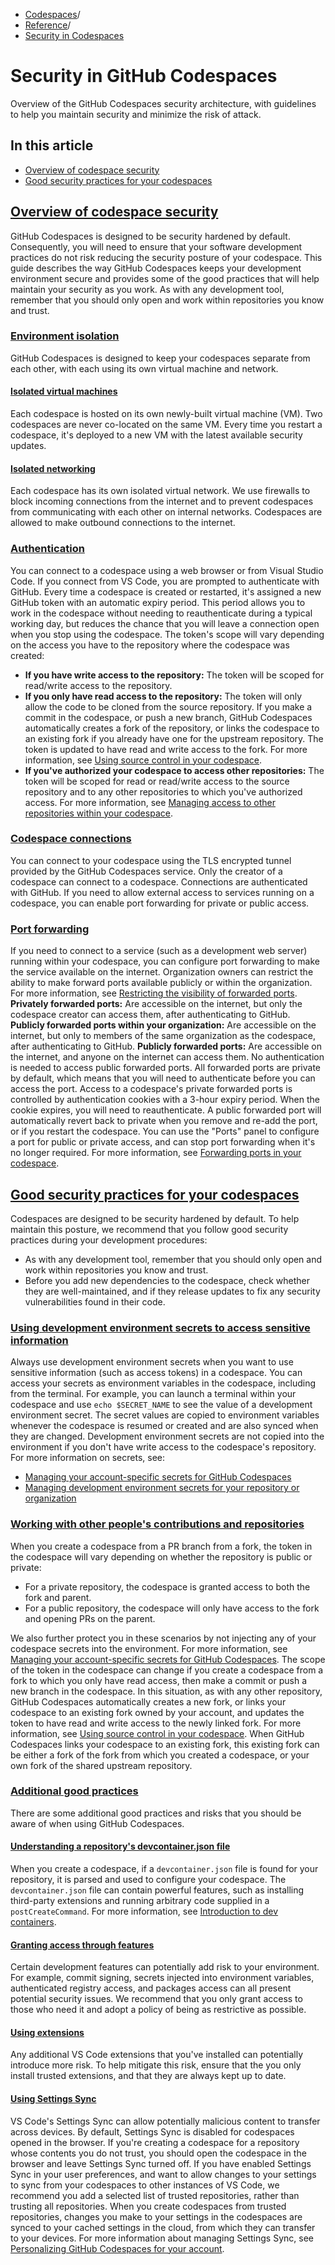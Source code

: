   * [Codespaces](https://docs.github.com/en/codespaces "Codespaces")/
  * [Reference](https://docs.github.com/en/codespaces/reference "Reference")/
  * [Security in Codespaces](https://docs.github.com/en/codespaces/reference/security-in-github-codespaces "Security in Codespaces")


# Security in GitHub Codespaces
Overview of the GitHub Codespaces security architecture, with guidelines to help you maintain security and minimize the risk of attack.
## In this article
  * [Overview of codespace security](https://docs.github.com/en/codespaces/reference/security-in-github-codespaces#overview-of-codespace-security)
  * [Good security practices for your codespaces](https://docs.github.com/en/codespaces/reference/security-in-github-codespaces#good-security-practices-for-your-codespaces)


## [Overview of codespace security](https://docs.github.com/en/codespaces/reference/security-in-github-codespaces#overview-of-codespace-security)
GitHub Codespaces is designed to be security hardened by default. Consequently, you will need to ensure that your software development practices do not risk reducing the security posture of your codespace.
This guide describes the way GitHub Codespaces keeps your development environment secure and provides some of the good practices that will help maintain your security as you work. As with any development tool, remember that you should only open and work within repositories you know and trust.
### [Environment isolation](https://docs.github.com/en/codespaces/reference/security-in-github-codespaces#environment-isolation)
GitHub Codespaces is designed to keep your codespaces separate from each other, with each using its own virtual machine and network.
#### [Isolated virtual machines](https://docs.github.com/en/codespaces/reference/security-in-github-codespaces#isolated-virtual-machines)
Each codespace is hosted on its own newly-built virtual machine (VM). Two codespaces are never co-located on the same VM.
Every time you restart a codespace, it's deployed to a new VM with the latest available security updates.
#### [Isolated networking](https://docs.github.com/en/codespaces/reference/security-in-github-codespaces#isolated-networking)
Each codespace has its own isolated virtual network. We use firewalls to block incoming connections from the internet and to prevent codespaces from communicating with each other on internal networks. Codespaces are allowed to make outbound connections to the internet.
### [Authentication](https://docs.github.com/en/codespaces/reference/security-in-github-codespaces#authentication)
You can connect to a codespace using a web browser or from Visual Studio Code. If you connect from VS Code, you are prompted to authenticate with GitHub.
Every time a codespace is created or restarted, it's assigned a new GitHub token with an automatic expiry period. This period allows you to work in the codespace without needing to reauthenticate during a typical working day, but reduces the chance that you will leave a connection open when you stop using the codespace.
The token's scope will vary depending on the access you have to the repository where the codespace was created:
  * **If you have write access to the repository:** The token will be scoped for read/write access to the repository.
  * **If you only have read access to the repository:** The token will only allow the code to be cloned from the source repository. If you make a commit in the codespace, or push a new branch, GitHub Codespaces automatically creates a fork of the repository, or links the codespace to an existing fork if you already have one for the upstream repository. The token is updated to have read and write access to the fork. For more information, see [Using source control in your codespace](https://docs.github.com/en/codespaces/developing-in-a-codespace/using-source-control-in-your-codespace#about-automatic-forking).
  * **If you've authorized your codespace to access other repositories:** The token will be scoped for read or read/write access to the source repository and to any other repositories to which you've authorized access. For more information, see [Managing access to other repositories within your codespace](https://docs.github.com/en/codespaces/managing-your-codespaces/managing-repository-access-for-your-codespaces#authorizing-requested-permissions).


### [Codespace connections](https://docs.github.com/en/codespaces/reference/security-in-github-codespaces#codespace-connections)
You can connect to your codespace using the TLS encrypted tunnel provided by the GitHub Codespaces service. Only the creator of a codespace can connect to a codespace. Connections are authenticated with GitHub.
If you need to allow external access to services running on a codespace, you can enable port forwarding for private or public access.
### [Port forwarding](https://docs.github.com/en/codespaces/reference/security-in-github-codespaces#port-forwarding)
If you need to connect to a service (such as a development web server) running within your codespace, you can configure port forwarding to make the service available on the internet.
Organization owners can restrict the ability to make forward ports available publicly or within the organization. For more information, see [Restricting the visibility of forwarded ports](https://docs.github.com/en/codespaces/managing-codespaces-for-your-organization/restricting-the-visibility-of-forwarded-ports).
**Privately forwarded ports:** Are accessible on the internet, but only the codespace creator can access them, after authenticating to GitHub.
**Publicly forwarded ports within your organization:** Are accessible on the internet, but only to members of the same organization as the codespace, after authenticating to GitHub.
**Publicly forwarded ports:** Are accessible on the internet, and anyone on the internet can access them. No authentication is needed to access public forwarded ports.
All forwarded ports are private by default, which means that you will need to authenticate before you can access the port. Access to a codespace's private forwarded ports is controlled by authentication cookies with a 3-hour expiry period. When the cookie expires, you will need to reauthenticate.
A public forwarded port will automatically revert back to private when you remove and re-add the port, or if you restart the codespace.
You can use the "Ports" panel to configure a port for public or private access, and can stop port forwarding when it's no longer required. For more information, see [Forwarding ports in your codespace](https://docs.github.com/en/codespaces/developing-in-a-codespace/forwarding-ports-in-your-codespace).
## [Good security practices for your codespaces](https://docs.github.com/en/codespaces/reference/security-in-github-codespaces#good-security-practices-for-your-codespaces)
Codespaces are designed to be security hardened by default. To help maintain this posture, we recommend that you follow good security practices during your development procedures:
  * As with any development tool, remember that you should only open and work within repositories you know and trust.
  * Before you add new dependencies to the codespace, check whether they are well-maintained, and if they release updates to fix any security vulnerabilities found in their code.


### [Using development environment secrets to access sensitive information](https://docs.github.com/en/codespaces/reference/security-in-github-codespaces#using-development-environment-secrets-to-access-sensitive-information)
Always use development environment secrets when you want to use sensitive information (such as access tokens) in a codespace. You can access your secrets as environment variables in the codespace, including from the terminal. For example, you can launch a terminal within your codespace and use `echo $SECRET_NAME` to see the value of a development environment secret.
The secret values are copied to environment variables whenever the codespace is resumed or created and are also synced when they are changed.
Development environment secrets are not copied into the environment if you don't have write access to the codespace's repository.
For more information on secrets, see:
  * [Managing your account-specific secrets for GitHub Codespaces](https://docs.github.com/en/codespaces/managing-your-codespaces/managing-your-account-specific-secrets-for-github-codespaces)
  * [Managing development environment secrets for your repository or organization](https://docs.github.com/en/codespaces/managing-codespaces-for-your-organization/managing-development-environment-secrets-for-your-repository-or-organization)


### [Working with other people's contributions and repositories](https://docs.github.com/en/codespaces/reference/security-in-github-codespaces#working-with-other-peoples-contributions-and-repositories)
When you create a codespace from a PR branch from a fork, the token in the codespace will vary depending on whether the repository is public or private:
  * For a private repository, the codespace is granted access to both the fork and parent.
  * For a public repository, the codespace will only have access to the fork and opening PRs on the parent.


We also further protect you in these scenarios by not injecting any of your codespace secrets into the environment. For more information, see [Managing your account-specific secrets for GitHub Codespaces](https://docs.github.com/en/codespaces/managing-your-codespaces/managing-your-account-specific-secrets-for-github-codespaces).
The scope of the token in the codespace can change if you create a codespace from a fork to which you only have read access, then make a commit or push a new branch in the codespace. In this situation, as with any other repository, GitHub Codespaces automatically creates a new fork, or links your codespace to an existing fork owned by your account, and updates the token to have read and write access to the newly linked fork. For more information, see [Using source control in your codespace](https://docs.github.com/en/codespaces/developing-in-a-codespace/using-source-control-in-your-codespace#about-automatic-forking).
When GitHub Codespaces links your codespace to an existing fork, this existing fork can be either a fork of the fork from which you created a codespace, or your own fork of the shared upstream repository.
### [Additional good practices](https://docs.github.com/en/codespaces/reference/security-in-github-codespaces#additional-good-practices)
There are some additional good practices and risks that you should be aware of when using GitHub Codespaces.
#### [Understanding a repository's devcontainer.json file](https://docs.github.com/en/codespaces/reference/security-in-github-codespaces#understanding-a-repositorys-devcontainerjson-file)
When you create a codespace, if a `devcontainer.json` file is found for your repository, it is parsed and used to configure your codespace. The `devcontainer.json` file can contain powerful features, such as installing third-party extensions and running arbitrary code supplied in a `postCreateCommand`.
For more information, see [Introduction to dev containers](https://docs.github.com/en/codespaces/setting-up-your-project-for-codespaces/adding-a-dev-container-configuration/introduction-to-dev-containers).
#### [Granting access through features](https://docs.github.com/en/codespaces/reference/security-in-github-codespaces#granting-access-through-features)
Certain development features can potentially add risk to your environment. For example, commit signing, secrets injected into environment variables, authenticated registry access, and packages access can all present potential security issues. We recommend that you only grant access to those who need it and adopt a policy of being as restrictive as possible.
#### [Using extensions](https://docs.github.com/en/codespaces/reference/security-in-github-codespaces#using-extensions)
Any additional VS Code extensions that you've installed can potentially introduce more risk. To help mitigate this risk, ensure that the you only install trusted extensions, and that they are always kept up to date.
#### [Using Settings Sync](https://docs.github.com/en/codespaces/reference/security-in-github-codespaces#using-settings-sync)
VS Code's Settings Sync can allow potentially malicious content to transfer across devices. By default, Settings Sync is disabled for codespaces opened in the browser. If you're creating a codespace for a repository whose contents you do not trust, you should open the codespace in the browser and leave Settings Sync turned off.
If you have enabled Settings Sync in your user preferences, and want to allow changes to your settings to sync from your codespaces to other instances of VS Code, we recommend you add a selected list of trusted repositories, rather than trusting all repositories. When you create codespaces from trusted repositories, changes you make to your settings in the codespaces are synced to your cached settings in the cloud, from which they can transfer to your devices. For more information about managing Settings Sync, see [Personalizing GitHub Codespaces for your account](https://docs.github.com/en/codespaces/setting-your-user-preferences/personalizing-github-codespaces-for-your-account#settings-sync).
